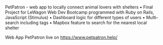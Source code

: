 PetPatron - web app to locally connect animal lovers with shelters 
• Final Project for LeWagon Web Dev Bootcamp programmed with Ruby on Rails, JavaScript (Stimulus)
• Dashboard logic for different types of users
• Multi-search including tags
• Mapbox feature to search for the nearest local shelter

Web App PetPatron live on https://www.petpatron.help/
